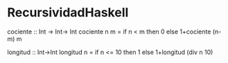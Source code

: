 # RecursividadHaskell


cociente :: Int -> Int-> Int
cociente n m = if n < m then 0
    else 1+cociente (n-m) m   
	
longitud :: Int->Int
longitud n = if n <= 10 then 1
    else 1+longitud (div n 10)
